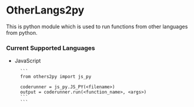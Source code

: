 # OtherLangs2py
This is python module which is used to run functions from other languages from python.

### Current Supported Languages
- JavaScript
  
        ```
        from others2py import js_py

        coderunner = js_py.JS_PY(<filename>)
        output = coderunner.run(<function_name>, <args>)
        ```
        ```